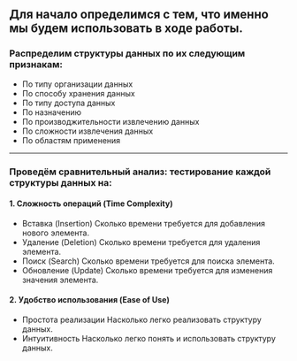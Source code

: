 ## Для начало определимся с тем, что именно мы будем использовать в ходе работы.


  ### Распределим структуры данных по их следующим признакам:
  
-  По типу организации данных
-  По способу хранения данных
-  По типу доступа данных
-  По назначению
-  По производжительности извлечению данных
-  По сложности извлечения данных
-  По областям применения

---
### Проведём сравнительный анализ: тестирование каждой структуры данных на:

#### 1. Сложность операций (Time Complexity)

   - Вставка (Insertion) Сколько времени требуется для добавления нового элемента.
   - Удаление (Deletion) Сколько времени требуется для удаления элемента.
   - Поиск (Search) Сколько времени требуется для поиска элемента.
   - Обновление (Update) Сколько времени требуется для изменения значения элемента.


#### 2. Удобство использования (Ease of Use)

   - Простота реализации Насколько легко реализовать структуру данных.
   - Интуитивность Насколько легко понять и использовать структуру данных.




